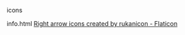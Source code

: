 icons

info.html 
<a href="https://www.flaticon.com/free-icons/right-arrow" title="right arrow icons">Right arrow icons created by rukanicon - Flaticon</a>
